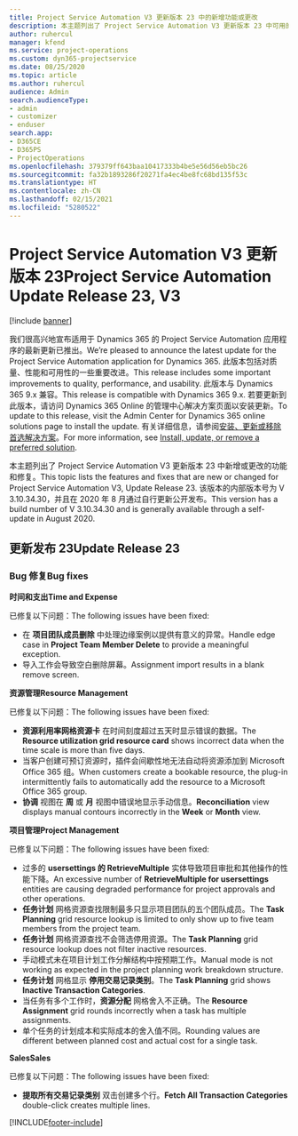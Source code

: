 ```yaml
---
title: Project Service Automation V3 更新版本 23 中的新增功能或更改
description: 本主题列出了 Project Service Automation V3 更新版本 23 中可用的功能和修复。
author: ruhercul
manager: kfend
ms.service: project-operations
ms.custom: dyn365-projectservice
ms.date: 08/25/2020
ms.topic: article
ms.author: ruhercul
audience: Admin
search.audienceType:
- admin
- customizer
- enduser
search.app:
- D365CE
- D365PS
- ProjectOperations
ms.openlocfilehash: 379379ff643baa10417333b4be5e56d56eb5bc26
ms.sourcegitcommit: fa32b1893286f20271fa4ec4be8fc68bd135f53c
ms.translationtype: HT
ms.contentlocale: zh-CN
ms.lasthandoff: 02/15/2021
ms.locfileid: "5280522"
---
```

# <a name="project-service-automation-update-release-23-v3"></a><span data-ttu-id="d3c0b-103">Project Service Automation V3 更新版本 23</span><span class="sxs-lookup"><span data-stu-id="d3c0b-103">Project Service Automation Update Release 23, V3</span></span>

[!include [banner](../includes/psa-now-project-operations.md)]

<span data-ttu-id="d3c0b-104">我们很高兴地宣布适用于 Dynamics 365 的 Project Service Automation 应用程序的最新更新已推出。</span><span class="sxs-lookup"><span data-stu-id="d3c0b-104">We’re pleased to announce the latest update for the Project Service Automation application for Dynamics 365.</span></span> <span data-ttu-id="d3c0b-105">此版本包括对质量、性能和可用性的一些重要改进。</span><span class="sxs-lookup"><span data-stu-id="d3c0b-105">This release includes some important improvements to quality, performance, and usability.</span></span> <span data-ttu-id="d3c0b-106">此版本与 Dynamics 365 9.x 兼容。</span><span class="sxs-lookup"><span data-stu-id="d3c0b-106">This release is compatible with Dynamics 365 9.x.</span></span> <span data-ttu-id="d3c0b-107">若要更新到此版本，请访问 Dynamics 365 Online 的管理中心解决方案页面以安装更新。</span><span class="sxs-lookup"><span data-stu-id="d3c0b-107">To update to this release, visit the Admin Center for Dynamics 365 online solutions page to install the update.</span></span> <span data-ttu-id="d3c0b-108">有关详细信息，请参阅[安装、更新或移除首选解决方案](https://docs.microsoft.com/power-platform/admin/install-remove-preferred-solution)。</span><span class="sxs-lookup"><span data-stu-id="d3c0b-108">For more information, see [Install, update, or remove a preferred solution](https://docs.microsoft.com/power-platform/admin/install-remove-preferred-solution).</span></span>

<span data-ttu-id="d3c0b-109">本主题列出了 Project Service Automation V3 更新版本 23 中新增或更改的功能和修复。</span><span class="sxs-lookup"><span data-stu-id="d3c0b-109">This topic lists the features and fixes that are new or changed for Project Service Automation V3, Update Release 23.</span></span> <span data-ttu-id="d3c0b-110">该版本的内部版本号为 V 3.10.34.30，并且在 2020 年 8 月通过自行更新公开发布。</span><span class="sxs-lookup"><span data-stu-id="d3c0b-110">This version has a build number of V 3.10.34.30 and is generally available through a self-update in August 2020.</span></span>

## <a name="update-release-23"></a><span data-ttu-id="d3c0b-111">更新发布 23</span><span class="sxs-lookup"><span data-stu-id="d3c0b-111">Update Release 23</span></span>

### <a name="bug-fixes"></a><span data-ttu-id="d3c0b-112">Bug 修复</span><span class="sxs-lookup"><span data-stu-id="d3c0b-112">Bug fixes</span></span>

<span data-ttu-id="d3c0b-113">**时间和支出**</span><span class="sxs-lookup"><span data-stu-id="d3c0b-113">**Time and Expense**</span></span>

<span data-ttu-id="d3c0b-114">已修复以下问题：</span><span class="sxs-lookup"><span data-stu-id="d3c0b-114">The following issues have been fixed:</span></span>
- <span data-ttu-id="d3c0b-115">在 **项目团队成员删除** 中处理边缘案例以提供有意义的异常。</span><span class="sxs-lookup"><span data-stu-id="d3c0b-115">Handle edge case in **Project Team Member Delete** to provide a meaningful exception.</span></span>
- <span data-ttu-id="d3c0b-116">导入工作会导致空白删除屏幕。</span><span class="sxs-lookup"><span data-stu-id="d3c0b-116">Assignment import results in a blank remove screen.</span></span>

<span data-ttu-id="d3c0b-117">**资源管理**</span><span class="sxs-lookup"><span data-stu-id="d3c0b-117">**Resource Management**</span></span>

<span data-ttu-id="d3c0b-118">已修复以下问题：</span><span class="sxs-lookup"><span data-stu-id="d3c0b-118">The following issues have been fixed:</span></span>

- <span data-ttu-id="d3c0b-119">**资源利用率网格资源卡** 在时间刻度超过五天时显示错误的数据。</span><span class="sxs-lookup"><span data-stu-id="d3c0b-119">The **Resource utilization grid resource card** shows incorrect data when the time scale is more than five days.</span></span>
- <span data-ttu-id="d3c0b-120">当客户创建可预订资源时，插件会间歇性地无法自动将资源添加到 Microsoft Office 365 组。</span><span class="sxs-lookup"><span data-stu-id="d3c0b-120">When customers create a bookable resource, the plug-in intermittently fails to automatically add the resource to a Microsoft Office 365 group.</span></span>
- <span data-ttu-id="d3c0b-121">**协调** 视图在 **周** 或 **月** 视图中错误地显示手动信息。</span><span class="sxs-lookup"><span data-stu-id="d3c0b-121">**Reconciliation** view displays manual contours incorrectly in the **Week** or **Month** view.</span></span>

<span data-ttu-id="d3c0b-122">**项目管理**</span><span class="sxs-lookup"><span data-stu-id="d3c0b-122">**Project Management**</span></span>

<span data-ttu-id="d3c0b-123">已修复以下问题：</span><span class="sxs-lookup"><span data-stu-id="d3c0b-123">The following issues have been fixed:</span></span>

- <span data-ttu-id="d3c0b-124">过多的 **usersettings 的 RetrieveMultiple** 实体导致项目审批和其他操作的性能下降。</span><span class="sxs-lookup"><span data-stu-id="d3c0b-124">An excessive number of **RetrieveMultiple for usersettings** entities are causing degraded performance for project approvals and other operations.</span></span>
- <span data-ttu-id="d3c0b-125">**任务计划** 网格资源查找限制最多只显示项目团队的五个团队成员。</span><span class="sxs-lookup"><span data-stu-id="d3c0b-125">The **Task Planning** grid resource lookup is limited to only show up to five team members from the project team.</span></span> 
- <span data-ttu-id="d3c0b-126">**任务计划** 网格资源查找不会筛选停用资源。</span><span class="sxs-lookup"><span data-stu-id="d3c0b-126">The **Task Planning** grid resource lookup does not filter inactive resources.</span></span>
- <span data-ttu-id="d3c0b-127">手动模式未在项目计划工作分解结构中按预期工作。</span><span class="sxs-lookup"><span data-stu-id="d3c0b-127">Manual mode is not working as expected in the project planning work breakdown structure.</span></span>
- <span data-ttu-id="d3c0b-128">**任务计划** 网格显示 **停用交易记录类别**。</span><span class="sxs-lookup"><span data-stu-id="d3c0b-128">The **Task Planning** grid shows **Inactive Transaction Categories**.</span></span>
- <span data-ttu-id="d3c0b-129">当任务有多个工作时，**资源分配** 网格舍入不正确。</span><span class="sxs-lookup"><span data-stu-id="d3c0b-129">The **Resource Assignment** grid rounds incorrectly when a task has multiple assignments.</span></span>
- <span data-ttu-id="d3c0b-130">单个任务的计划成本和实际成本的舍入值不同。</span><span class="sxs-lookup"><span data-stu-id="d3c0b-130">Rounding values are different between planned cost and actual cost for a single task.</span></span>

<span data-ttu-id="d3c0b-131">**Sales**</span><span class="sxs-lookup"><span data-stu-id="d3c0b-131">**Sales**</span></span>

<span data-ttu-id="d3c0b-132">已修复以下问题：</span><span class="sxs-lookup"><span data-stu-id="d3c0b-132">The following issues have been fixed:</span></span>

- <span data-ttu-id="d3c0b-133">**提取所有交易记录类别** 双击创建多个行。</span><span class="sxs-lookup"><span data-stu-id="d3c0b-133">**Fetch All Transaction Categories** double-click creates multiple lines.</span></span>


[!INCLUDE[footer-include](../includes/footer-banner.md)]